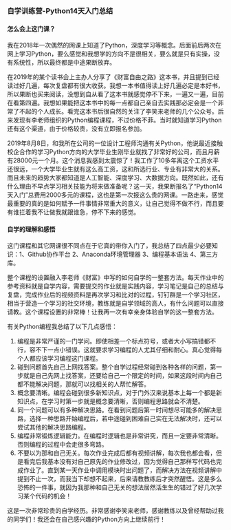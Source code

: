 
### 自学训练营-Python14天入门总结
#### 怎么会上这门课？
我在2018年一次偶然的网课上知道了Python，深度学习等概念。后面前后两次在网上学习Python，要么感觉和我想学的方向不是很相关，要么就是只有实操，没有系统性，所以最终都是中途果断放弃。

在2019年的某个读书会上主办人分享了《财富自由之路》这本书，并且提到已经读过好几遍，每次复盘都有很大收获。我想一本书值得读上好几遍必定是本好书，所以果断也买来阅读，没想到自从看了这本书就感觉停不下来，一遍又一遍，目前在看第四遍。我想如果能把这本书中的每一点都自己亲自去实践那必定会是一个非常了不起的个人成长。看完这本书后很自然的关注了李笑来老师的几个公众号。后来发现有李老师组织的Python编程课程，不过价格不菲。当时就知道学习Python还有这个渠道，由于价格较贵，没有立即报名参加。

2019年8月8日，和我所在公司的一位设计工程师沟通有关Python，他说最近接触校企合作的学习Python方向的大学毕业生刚毕业就找了非常好的公司，而且月薪有28000元一个月。这个消息我感到太震惊了！我工作了10多年离这个工资水平还很远，一个大学毕业生就有这么高工资，这和所选行业、专业有非常大的关系。而且未来的趋势大家都知道是人工智能、深度学习、大数据方向。既然如此，还有什么理由不早点学习相关技能为将来做准备呢？这一天，我果断报名了“Python14天入门”总费用2000多元的课程，这也是第一次报这么贵的网课。一路走来，感觉最重要的真的是如何赋予一件事情非常重大的意义，让自己觉得不做不行，而且要有谁拦着我不让做我就跟谁急，停不下来的感觉。

#### 自学的理解和感悟
这门课程和其它网课很不同点在于它真的带你入门了，我总结了四点最少必要知识：1、Github协作平台 2、Anaconda环境管理器 3、编程基本语法 4、第三方库。

整个课程的设置融入李老师《财富》中写的如何自学的一整套方法。每天作业中的参考资料就是自学内容，需要提交的作业就是实践内容，学习笔记是自己的总结与复盘，完成作业后的视频资料是再次学习和比对的过程，钉钉群是一个学习社区，相当于营造一个学习的社交环境，教练就是自学领域的高人，有什么问题可以直接请教。这个课程设置的非常棒！让我再一次有幸亲身体验自学的这一整套方法。

有关Python编程我总结了以下几点感悟：
1. 编程是非常严谨的一门学问。即使相差一个标点符号，或者大小写搞错都不行，容不下一点小错误。这就要求学习编程的人尤其仔细和耐心。真心觉得每个人都应该学习编程这门课程。
2. 碰到问题首先自己上网找答案。整个自学过程经常碰到各种各样的问题，第一步就是自己先网上找答案，还要给自己一个限定的时间，如果这段时间内自己都不能解决问题，那就可以找相关的人帮忙解答。
3. 概念要清晰。编程会碰到很多新知识点，对于门外汉来说基本上每一个都是新知识点，在学习时第一步就是概念要清晰，否则编程思路就会不清楚。
4. 同一个问题可以有多种解决思路。在看到问题后第一时间想尽可能多的解决思路，选择一种思路开始编程后，若中途碰到困难自己实在无法解决时，还可以尝试其他的解决思路编程。
5. 编程非常锻炼逻辑能力。在编程时逻辑也是非常讲究，而且一定要非常清晰。否则编程的过程中会走很多弯路。
6. 不要以为那和自己无关。每次作业完成后都有视频讲解，每次我也都会看，但是看完后我基本没有对自己原先的作业修改过，因为觉得自己那样写代码也完成作业了。直到某一天作业中调用模块时出问题了，而解决方法在视频讲解中提到不止一次，而我当下却想不起来，后来请教教练后才突然醒悟。这是多么恐怖的一件事，就因为我那种和自己无关的想法居然活生生的错过了好几次学习某个代码的机会！

这是一次非常珍贵的自学经历。非常感谢李笑来老师，感谢教练以及曾经帮助过我的同学们！我还会在自己感兴趣的Python方向上继续前行！

